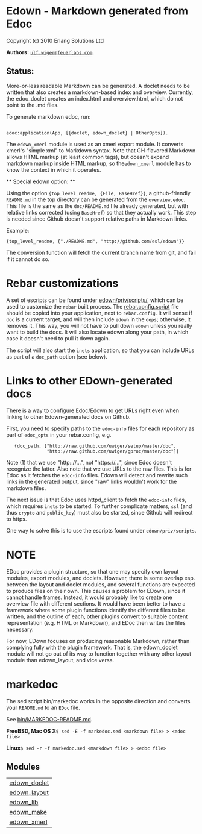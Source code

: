 

# Edown - Markdown generated from Edoc #

Copyright (c) 2010 Erlang Solutions Ltd


__Authors:__ [`ulf.wiger@feuerlabs.com`](mailto:ulf.wiger@feuerlabs.com).


Status:
------
More-or-less readable Markdown can be generated.
A doclet needs to be written that also creates 
a markdown-based index and overview. Currently, the 
edoc_doclet creates an index.html and overview.html,
which do not point to the .md files.

To generate markdown edoc, run:

```

edoc:application(App, [{doclet, edown_doclet} | OtherOpts]).

```

The `edown_xmerl` module is used as an xmerl export module.
It converts xmerl's "simple xml" to Markdown syntax. Note that
GH-flavored Markdown allows HTML markup (at least common tags),
but doesn't expand markdown markup inside HTML markup, so the`edown_xmerl` module has to know the context in which it operates.

** Special edown option: **

Using the option `{top_level_readme, {File, BaseHref}}`, a github-friendly
`README.md` in the top directory can be generated from the `overview.edoc`.
This file is the same as the `doc/README.md` file already generated,
but with relative links corrected (using `BaseHref`) so that they actually
work. This step is needed since Github doesn't support relative paths in
Markdown links.

Example:

`{top_level_readme, {"./README.md", "http://github.com/esl/edown"}}`

The conversion function will fetch the current branch name from git,
and fail if it cannot do so.

Rebar customizations
====================
A set of escripts can be found under
[edown/priv/scripts/](http://github.com/esl/edown/blob/master/priv/scripts/), which
can be used to customize the `rebar` built process. The
[rebar.config.script](http://github.com/esl/edown/blob/master/priv/scripts/rebar.config.script)
file should be copied into your application, next to `rebar.config`.
It will sense if `doc` is a current target, and will then include
`edown` in the `deps`; otherwise, it removes it. This way, you will
not have to pull down `edown` unless you really want to build the
docs. It will also locate edown along your path, in which case
it doesn't need to pull it down again.

The script will also start the `inets` application, so that you
can include URLs as part of a `doc_path` option (see below).

Links to other EDown-generated docs
===================================
There is a way to configure Edoc/Edown to get URLs right even
when linking to other Edown-generated docs on Github.

First, you need to specify paths to the `edoc-info` files for
each repository as part of `edoc_opts` in your rebar.config, e.g.

```
   {doc_path, ["http://raw.github.com/uwiger/setup/master/doc",
               "http://raw.github.com/uwiger/gproc/master/doc"]}
```

Note (1) that we use "http:://...", not "https://...", since
Edoc doesn't recognize the latter. Also note that we use URLs
to the raw files. This is for Edoc as it fetches the `edoc-info`
files. Edown will detect and rewrite such links in the generated
output, since "raw" links wouldn't work for the markdown files.

The next issue is that Edoc uses httpd_client to fetch the
`edoc-info` files, which requires `inets` to be started. To
further complicate matters, `ssl` (and thus `crypto` and
`public_key`) must also be started, since Github will
redirect to https.

One way to solve this is to use the escripts found under
`edown/priv/scripts`.

NOTE
====
EDoc provides a plugin structure, so that one may specify own 
layout modules, export modules, and doclets. However, there is 
some overlap esp. between the layout and doclet modules, and 
several functions are expected to produce files on their own.
This causes a problem for EDown, since it cannot handle frames.
Instead, it would probably like to create one overview file with
different sections. It would have been better to have a framework
where some plugin functions identify the different files to be 
written, and the outline of each, other plugins convert to suitable
content representation (e.g. HTML or Markdown), and EDoc then 
writes the files necessary.

For now, EDown focuses on producing reasonable Markdown, rather
than complying fully with the plugin framework. That is, the 
edown_doclet module will not go out of its way to function together
with any other layout module than edown_layout, and vice versa.

markedoc
========

The sed script bin/markedoc works in the opposite direction and converts 
your `README.md` to an `EDoc` file. 

See [bin/MARKEDOC-README.md](http://github.com/esl/edown/blob/master/bin/MARKEDOC-README.md).

**FreeBSD, Mac OS X**`$ sed -E -f markedoc.sed <markdown file> > <edoc file>`

**Linux**`$ sed -r -f markedoc.sed <markdown file> > <edoc file>`


## Modules ##


<table width="100%" border="0" summary="list of modules">
<tr><td><a href="http://github.com/esl/edown/blob/master/doc/edown_doclet.md" class="module">edown_doclet</a></td></tr>
<tr><td><a href="http://github.com/esl/edown/blob/master/doc/edown_layout.md" class="module">edown_layout</a></td></tr>
<tr><td><a href="http://github.com/esl/edown/blob/master/doc/edown_lib.md" class="module">edown_lib</a></td></tr>
<tr><td><a href="http://github.com/esl/edown/blob/master/doc/edown_make.md" class="module">edown_make</a></td></tr>
<tr><td><a href="http://github.com/esl/edown/blob/master/doc/edown_xmerl.md" class="module">edown_xmerl</a></td></tr></table>

